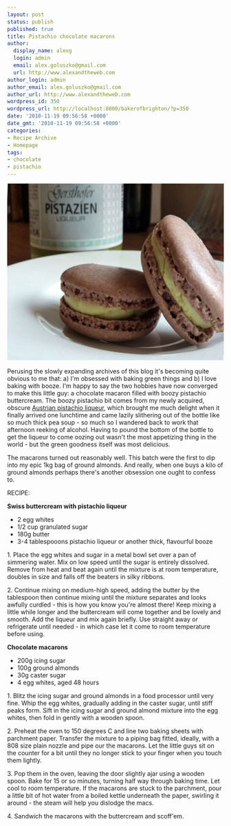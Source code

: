 ```yaml
---
layout: post
status: publish
published: true
title: Pistachio chocolate macarons
author:
  display_name: alexg
  login: admin
  email: alex.goluszko@gmail.com
  url: http://www.alexandtheweb.com
author_login: admin
author_email: alex.goluszko@gmail.com
author_url: http://www.alexandtheweb.com
wordpress_id: 350
wordpress_url: http://localhost:8000/bakerofbrighton/?p=350
date: '2010-11-19 09:56:58 +0000'
date_gmt: '2010-11-19 09:56:58 +0000'
categories:
- Recipe Archive
- Homepage
tags:
- chocolate
- pistachio
---
```

<p><a href="/images/2010/11/pistachio-macaron.jpg"><img src="/images/2010/11/pistachio-macaron-620x411.jpg" alt="Chocolate pistachio macaron" title="Chocolate pistachio macaron" width="620" height="411" class="alignnone size-medium wp-image-369" /></a></p>
<p>Perusing the slowly expanding archives of this blog it's becoming quite obvious to me that: a) I'm obsessed with baking green things and b) I love baking with booze. I'm happy to say the two hobbies have now converged to make this little guy: a chocolate macaron filled with boozy pistachio buttercream. The boozy pistachio bit comes from my newly acquired, obscure <a href="http://www.austriangrocery.com/en/wine-spirits-beer/liqueurs_2/gersthofer_pistachio_liqueur">Austrian pistachio liqueur</a>, which brought me much delight when it finally arrived one lunchtime and came lazily slithering out of the bottle like so much thick pea soup - so much so I wandered back to work that afternoon reeking of alcohol. Having to pound the bottom of the bottle to get the liqueur to come oozing out wasn't the most appetizing thing in the world - but the green goodness itself was most delicious.</p>
<p>The macarons turned out reasonably well. This batch were the first to dip into my epic 1kg bag of ground almonds. And really, when one buys a kilo of ground almonds perhaps there's another obsession one ought to confess to.</p>
<p>RECIPE:</p>
<p><strong>Swiss buttercream with pistachio liqueur<br />
</strong></p>
<ul>
<li>2 egg whites</li>
<li> 1/2 cup granulated sugar</li>
<li>180g butter</li>
<li> 3-4 tablespooons pistachio liqueur or another thick, flavourful booze</li>
</ul>
<p>1. Place the egg whites and sugar in a metal bowl set over a pan of simmering water. Mix on low speed until the sugar is entirely dissolved. Remove from heat and beat again until the mixture is at room temperature, doubles in size and falls off the beaters in silky ribbons.</p>
<p>2. Continue mixing on medium-high speed, adding the butter by the tablespoon then continue mixing until the mixture separates and looks awfully curdled - this is how you know you're almost there! Keep mixing a little while longer and the buttercream will come together and be lovely and smooth. Add the liqueur and mix again briefly. Use straight away or refrigerate until needed - in which case let it come to room temperature before using.</p>
<p><strong>Chocolate macarons</strong></p>
<ul>
<li> 200g icing sugar</li>
<li> 100g ground almonds</li>
<li> 30g caster sugar</li>
<li> 4 egg whites, aged 48 hours</li>
</ul>
<p>1. Blitz the icing sugar and ground almonds in a food processor until very fine. Whip the egg whites, gradually adding in the caster sugar, until stiff peaks form. Sift in the icing sugar and ground almond mixture into the egg whites, then fold in gently with a wooden spoon.</p>
<p>2. Preheat the oven to 150 degrees C and line two baking sheets with parchment paper. Transfer the mixture to a piping bag fitted, ideally, with a 808 size plain nozzle and pipe our the macarons. Let the little guys sit on the counter for a bit until they no longer stick to your finger when you touch them lightly.</p>
<p>3. Pop them in the oven, leaving the door slightly ajar using a wooden spoon. Bake for 15 or so minutes, turning half way through baking time. Let cool to room temperature. If the macarons are stuck to the parchment, pour a little bit of hot water from a boiled kettle underneath the paper, swirling it around - the steam will help you dislodge the macs.</p>
<p>4. Sandwich the macarons with the buttercream and scoff'em.</p>
